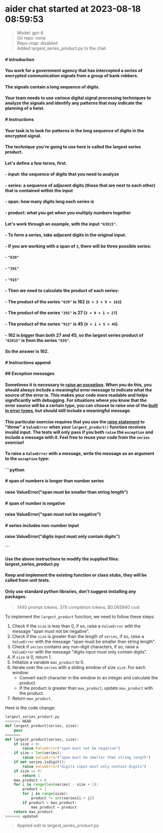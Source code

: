
# aider chat started at 2023-08-18 08:59:53

> Model: gpt-4  
> Git repo: none  
> Repo-map: disabled  
> Added largest_series_product.py to the chat.  

#### # Introduction  
####   
#### You work for a government agency that has intercepted a series of encrypted communication signals from a group of bank robbers.  
#### The signals contain a long sequence of digits.  
#### Your team needs to use various digital signal processing techniques to analyze the signals and identify any patterns that may indicate the planning of a heist.  
#### # Instructions  
####   
#### Your task is to look for patterns in the long sequence of digits in the encrypted signal.  
####   
#### The technique you're going to use here is called the largest series product.  
####   
#### Let's define a few terms, first.  
####   
#### - **input**: the sequence of digits that you need to analyze  
#### - **series**: a sequence of adjacent digits (those that are next to each other) that is contained within the input  
#### - **span**: how many digits long each series is  
#### - **product**: what you get when you multiply numbers together  
####   
#### Let's work through an example, with the input `"63915"`.  
####   
#### - To form a series, take adjacent digits in the original input.  
#### - If you are working with a span of `3`, there will be three possible series:  
####   - `"639"`  
####   - `"391"`  
####   - `"915"`  
#### - Then we need to calculate the product of each series:  
####   - The product of the series `"639"` is 162 (`6 × 3 × 9 = 162`)  
####   - The product of the series `"391"` is 27 (`3 × 9 × 1 = 27`)  
####   - The product of the series `"915"` is 45 (`9 × 1 × 5 = 45`)  
#### - 162 is bigger than both 27 and 45, so the largest series product of `"63915"` is from the series `"639"`.  
####   So the answer is **162**.  
#### # Instructions append  
####   
#### ## Exception messages  
####   
#### Sometimes it is necessary to [raise an exception](https://docs.python.org/3/tutorial/errors.html#raising-exceptions). When you do this, you should always include a **meaningful error message** to indicate what the source of the error is. This makes your code more readable and helps significantly with debugging. For situations where you know that the error source will be a certain type, you can choose to raise one of the [built in error types](https://docs.python.org/3/library/exceptions.html#base-classes), but should still include a meaningful message.  
####   
#### This particular exercise requires that you use the [raise statement](https://docs.python.org/3/reference/simple_stmts.html#the-raise-statement) to "throw" a `ValueError` when your `largest_product()` function receives invalid input. The tests will only pass if you both `raise` the `exception` and include a message with it.  Feel free to reuse your code from the `series` exercise!  
####   
#### To raise a `ValueError` with a message, write the message as an argument to the `exception` type:  
####   
#### ```python  
#### # span of numbers is longer than number series  
#### raise ValueError("span must be smaller than string length")  
####   
#### # span of number is negative  
#### raise ValueError("span must not be negative")  
####   
#### # series includes non-number input  
#### raise ValueError("digits input must only contain digits")  
#### ```  
####   
#### ####  
####   
#### Use the above instructions to modify the supplied files: largest_series_product.py  
#### Keep and implement the existing function or class stubs, they will be called from unit tests.  
#### Only use standard python libraries, don't suggest installing any packages.  
> 1440 prompt tokens, 379 completion tokens, $0.065940 cost  

To implement the `largest_product` function, we need to follow these steps:

1. Check if the `size` is less than 0, if so, raise a `ValueError` with the message "span must not be negative".
2. Check if the `size` is greater than the length of `series`, if so, raise a `ValueError` with the message "span must be smaller than string length".
3. Check if `series` contains any non-digit characters, if so, raise a `ValueError` with the message "digits input must only contain digits".
4. If `size` is 0, return 1.
5. Initialize a variable `max_product` to 0.
6. Iterate over the `series` with a sliding window of size `size`. For each window:
   - Convert each character in the window to an integer and calculate the product.
   - If the product is greater than `max_product`, update `max_product` with the product.
7. Return `max_product`.

Here is the code change:

```python
largest_series_product.py
<<<<<<< HEAD
def largest_product(series, size):
    pass
=======
def largest_product(series, size):
    if size < 0:
        raise ValueError("span must not be negative")
    if size > len(series):
        raise ValueError("span must be smaller than string length")
    if not series.isdigit():
        raise ValueError("digits input must only contain digits")
    if size == 0:
        return 1
    max_product = 0
    for i in range(len(series) - size + 1):
        product = 1
        for j in range(size):
            product *= int(series[i + j])
        if product > max_product:
            max_product = product
    return max_product
>>>>>>> updated
```

> Applied edit to largest_series_product.py  
